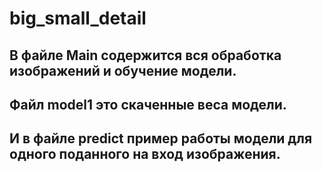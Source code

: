 # big_small_detail
## В файле Main содержится вся обработка изображений и обучение модели.
## Файл model1 это скаченные веса модели.
## И в файле predict пример работы модели для одного поданного на вход изображения.
